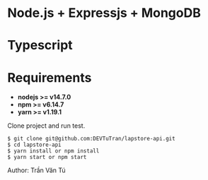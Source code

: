 # Node.js + Expressjs + MongoDB

# Typescript

# Requirements

- **nodejs >= v14.7.0**
- **npm >= v6.14.7**
- **yarn >= v1.19.1**

Clone project and run test.

```
$ git clone git@github.com:DEVTuTran/lapstore-api.git
$ cd lapstore-api
$ yarn install or npm install
$ yarn start or npm start
```

Author: Trần Văn Tú
